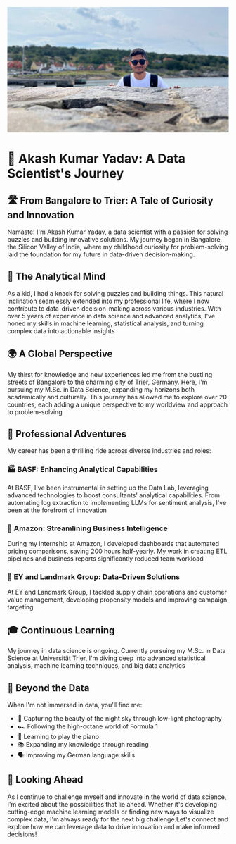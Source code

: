 ![Cover Photo](cover.jpeg)

# 🌟 Akash Kumar Yadav: A Data Scientist's Journey

## 🛣️ From Bangalore to Trier: A Tale of Curiosity and Innovation

Namaste! I'm Akash Kumar Yadav, a data scientist with a passion for solving puzzles and building innovative solutions. My journey began in Bangalore, the Silicon Valley of India, where my childhood curiosity for problem-solving laid the foundation for my future in data-driven decision-making.

## 🧠 The Analytical Mind

As a kid, I had a knack for solving puzzles and building things. This natural inclination seamlessly extended into my professional life, where I now contribute to data-driven decision-making across various industries. With over 5 years of experience in data science and advanced analytics, I've honed my skills in machine learning, statistical analysis, and turning complex data into actionable insights

## 🌍 A Global Perspective

My thirst for knowledge and new experiences led me from the bustling streets of Bangalore to the charming city of Trier, Germany. Here, I'm pursuing my M.Sc. in Data Science, expanding my horizons both academically and culturally. This journey has allowed me to explore over 20 countries, each adding a unique perspective to my worldview and approach to problem-solving

## 💼 Professional Adventures

My career has been a thrilling ride across diverse industries and roles:

### 🏭 BASF: Enhancing Analytical Capabilities

At BASF, I've been instrumental in setting up the Data Lab, leveraging advanced technologies to boost consultants' analytical capabilities. From automating log extraction to implementing LLMs for sentiment analysis, I've been at the forefront of innovation

### 🛒 Amazon: Streamlining Business Intelligence

During my internship at Amazon, I developed dashboards that automated pricing comparisons, saving 200 hours half-yearly. My work in creating ETL pipelines and business reports significantly reduced team workload

### 💼 EY and Landmark Group: Data-Driven Solutions

At EY and Landmark Group, I tackled supply chain operations and customer value management, developing propensity models and improving campaign targeting

## 🎓 Continuous Learning

My journey in data science is ongoing. Currently pursuing my M.Sc. in Data Science at Universität Trier, I'm diving deep into advanced statistical analysis, machine learning techniques, and big data analytics

## 🌠 Beyond the Data

When I'm not immersed in data, you'll find me:

-   📸 Capturing the beauty of the night sky through low-light photography
-   🏎️ Following the high-octane world of Formula 1
-   🎹 Learning to play the piano
-   📚 Expanding my knowledge through reading
-   🗣️ Improving my German language skills

## 🚀 Looking Ahead

As I continue to challenge myself and innovate in the world of data science, I'm excited about the possibilities that lie ahead. Whether it's developing cutting-edge machine learning models or finding new ways to visualize complex data, I'm always ready for the next big challenge.Let's connect and explore how we can leverage data to drive innovation and make informed decisions!
